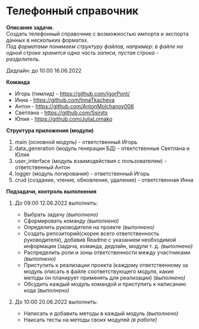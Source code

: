 # **Телефонный справочник**

**Описание задачи.**  
Создать телефонный справочник с возможностью импорта и экспорта данных в нескольких форматах.  
_Под форматами понимаем структуру файлов, например: в файле на одной строке хранится одна часть записи, пустая строка - разделитель._

Дедлайн: до 10:00 16.06.2022

**Команда**  
- Игорь (тимлид) - https://github.com/IgorPont/
- Инна - https://github.com/InnaTkacheva
- Антон - https://github.com/AntonMolchanov006
- Светлана - https://github.com/Ssinits
- Юлия - https://github.com/JuliaLomako

**Структура приложения (модули)**

1. main (основной модуль) - ответственный Игорь
2. data_generation (модуль генерации БД) - ответственные Светлана и Юлия
3. user_interface (модуль взаимодействия с пользователем) - ответственный Антон
4. logger (модуль логирования) - ответственный Игорь
5. crud (создание, чтение, обновление, удаление) - ответственная Инна

**Подзадачи, контроль выполнения**

1. До 09:00 12.06.2022 выполнить: 
    - Выбрать задачу _(выполнено)_
    - Сформировать команду _(выполнено)_
    - Определить руководителя на проекте _(выполнено)_
    - Создать репозиторий(скорее всего ответственность руководителя), добавив Readme с указанием необходимой информации (задача, команда, дедлайн, модули т. д. _(выполнено)_
    - Распределить роли и зоны ответственности между участниками _(выполнено)_
    - Приступить к реализации проекта (каждому ответственному за модуль описать в файле соответствующего модуля, какие методы он планирует применять для реализации) _(выполнено)_
    - Обсудить каждый модуль командой и приступить к написанию кода _(выполнено)_

2. До 10:00 20.06.2022 выполнить: 
    - Написать и добавить методы в каждый модуль _(выполнено)_
    - Наисать тесты на методы своих модулей _(в работе)_




